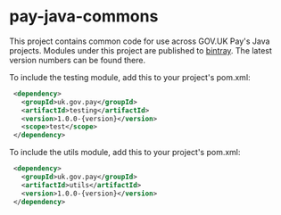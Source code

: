 # pay-java-commons

This project contains common code for use across GOV.UK Pay's Java projects. 
Modules under this project are published to [bintray](https://bintray.com/govuk-pay/pay-java-commons/pay-java-commons/).
The latest version numbers can be found there. 

To include the testing module, add this to your project's pom.xml:

```xml
 <dependency>
   <groupId>uk.gov.pay</groupId>
   <artifactId>testing</artifactId>
   <version>1.0.0-{version}</version>
   <scope>test</scope>
 </dependency>
```

To include the utils module, add this to your project's pom.xml:
                             
```xml
 <dependency>
   <groupId>uk.gov.pay</groupId>
   <artifactId>utils</artifactId>
   <version>1.0.0-{version}</version>
 </dependency>
```